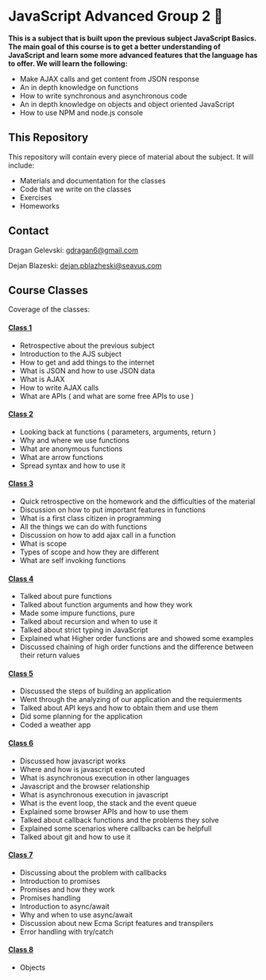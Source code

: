 # JavaScript Advanced Group 2 &#x1F4D8;
**This is a subject that is built upon the previous subject JavaScript Basics. The main goal of this course is to get a better understanding of JavaScript and learn some more advanced features that the language has to offer. We will learn the following:**
* Make AJAX calls and get content from JSON response
* An in depth knowledge on functions
* How to write synchronous and asynchronous code
* An in depth knowledge on objects and object oriented JavaScript
* How to use NPM and node.js console
## This Repository
This repository will contain every piece of material about the subject. It will include:
* Materials and documentation for the classes 
* Code that we write on the classes
* Exercises
* Homeworks
## Contact
Dragan Gelevski: gdragan6@gmail.com

Dejan Blazeski: dejan.pblazheski@seavus.com

## Course Classes
Coverage of the classes:
#### [Class 1](https://github.com/sedc-codecademy/sedc7-04-ajs/blob/master/g2/Class1/README.md)
* Retrospective about the previous subject
* Introduction to the AJS subject
* How to get and add things to the internet
* What is JSON and how to use JSON data
* What is AJAX
* How to write AJAX calls
* What are APIs ( and what are some free APIs to use )

#### [Class 2](https://github.com/sedc-codecademy/sedc7-04-ajs/blob/master/g2/Class2/README.md)
* Looking back at functions ( parameters, arguments, return )
* Why and where we use functions
* What are anonymous functions
* What are arrow functions
* Spread syntax and how to use it

#### [Class 3](https://github.com/sedc-codecademy/sedc7-04-ajs/blob/master/g2/Class3/README.md)
* Quick retrospective on the homework and the difficulties of the material
* Discussion on how to put important features in functions
* What is a first class citizen in programming
* All the things we can do with functions
* Discussion on how to add ajax call in a function
* What is scope
* Types of scope and how they are different
* What are self invoking functions

#### [Class 4](https://github.com/sedc-codecademy/sedc7-04-ajs/blob/master/g2/Class4/README.md)
* Talked about pure functions
* Talked about function arguments and how they work
* Made some impure functions, pure
* Talked about recursion and when to use it
* Talked about strict typing in JavaScript
* Explained what Higher order functions are and showed some examples
* Discussed chaining of high order functions and the difference between their return values

#### [Class 5](https://github.com/sedc-codecademy/sedc7-04-ajs/blob/master/g2/Class5/README.md)
* Discussed the steps of building an application
* Went through the analyzing of our application and the requierments
* Talked about API keys and how to obtain them and use them
* Did some planning for the application
* Coded a weather app

#### [Class 6](https://github.com/sedc-codecademy/sedc7-04-ajs/blob/master/g2/Class6/README.md)
* Discussed how javascript works
* Where and how is javascript executed
* What is asynchronous execution in other languages
* Javascript and the browser relationship
* What is asynchronous execution in javascript
* What is the event loop, the stack and the event queue
* Explained some browser APIs and how to use them
* Talked about callback functions and the problems they solve
* Explained some scenarios where callbacks can be helpfull
* Talked about git and how to use it

#### [Class 7](https://github.com/sedc-codecademy/sedc7-04-ajs/blob/master/g2/Class7/README.md)
* Discussing about the problem with callbacks
* Introduction to promises
* Promises and how they work
* Promises handling
* Introduction to async/await
* Why and when to use async/await
* Discussion about new Ecma Script features and transpilers
* Error handling with try/catch

#### [Class 8](https://github.com/sedc-codecademy/sedc7-04-ajs/blob/master/g2/Class8/README.md)
* Objects